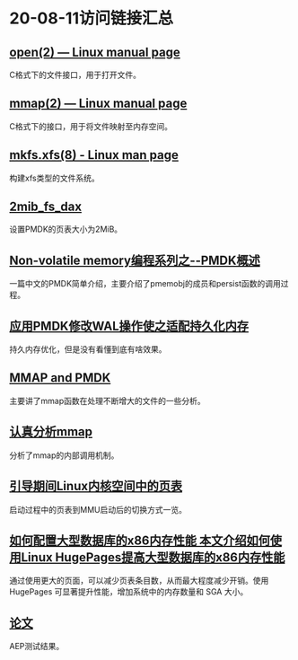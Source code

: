 20-08-11访问链接汇总
======================

[open(2) — Linux manual page
](https://man7.org/linux/man-pages/man2/open.2.html)
----------
C格式下的文件接口，用于打开文件。

[mmap(2) — Linux manual page
](https://man7.org/linux/man-pages/man2/mmap.2.html)
----------
C格式下的接口，用于将文件映射至内存空间。

[mkfs.xfs(8) - Linux man page](https://linux.die.net/man/8/mkfs.xfs)
-----------
构建xfs类型的文件系统。

[2mib_fs_dax](https://nvdimm.wiki.kernel.org/2mib_fs_dax)
--------------
设置PMDK的页表大小为2MiB。

[Non-volatile memory编程系列之--PMDK概述](https://www.liangzl.com/get-article-detail-3823.html)
-----------
一篇中文的PMDK简单介绍，主要介绍了pmemobj的成员和persist函数的调用过程。

[应用PMDK修改WAL操作使之适配持久化内存](http://blog.itpub.net/31493717/viewspace-2653324/)
--------
持久内存优化，但是没有看懂到底有啥效果。

[MMAP and PMDK](https://zedware.github.io/MMAP-PMDK/)
-------------
主要讲了mmap函数在处理不断增大的文件的一些分析。

[认真分析mmap](https://www.cnblogs.com/huxiao-tee/p/4660352.html)
--------
分析了mmap的内部调用机制。

[引导期间Linux内核空间中的页表](https://www.thinbug.com/q/16688540)
----
启动过程中的页表到MMU启动后的切换方式一览。

[如何配置大型数据库的x86内存性能
本文介绍如何使用Linux HugePages提高大型数据库的x86内存性能](https://www.oracle.com/cn/technical-resources/articles/it-infrastructure/dev-hugepages.html)
-----
通过使用更大的页面，可以减少页表条目数，从而最大程度减少开销。使用 HugePages 可显著提升性能，增加系统中的内存数量和 SGA 大小。

[论文](https://arxiv.org/pdf/1903.05714.pdf)
---
AEP测试结果。

